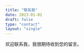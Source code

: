 ```yaml
---
title: "联系我"
date: 2023-01-01
draft: false
type: "contact"
layout: "single"
---
```


欢迎联系我，我很期待收到您的留言。 